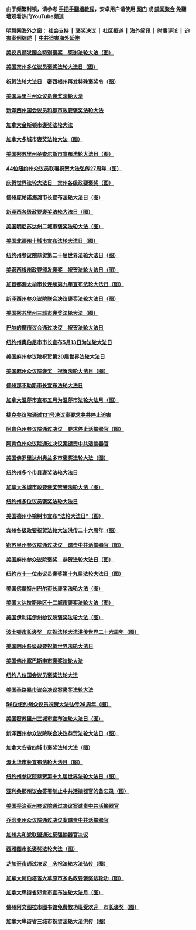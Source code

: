 #### 由于频繁封锁，请参考 [手把手翻墙教程](https://github.com/gfw-breaker/guides/wiki)，安卓用户请使用 [网门](https://github.com/gfw-breaker/bn-android/blob/master/ogate.md?t=05242243) 或 [禁闻聚合](https://github.com/gfw-breaker/bn-android) 免翻墙观看热门YouTube频道 

#### 明慧网海外之窗：&nbsp;[社会支持](140.md?t=05242243) &nbsp;|&nbsp; [褒奖决议](282.md?t=05242243) &nbsp;|&nbsp; [社区报道](91.md?t=05242243) &nbsp;|&nbsp; [海外简讯](245.md?t=05242243) &nbsp;|&nbsp; [时事评论](251.md?t=05242243) &nbsp;|&nbsp; [迫害案例综述](328.md?t=05242243) &nbsp;|&nbsp; [中共迫害海外延伸](236.md?t=05242243) 

#### [美议员颁发国会特别褒奖　感谢法轮大法（图）](../pages/282/387731.md?t=05242243) 

#### [美国宾州多位议员褒奖法轮大法日（图）](../pages/282/387733.md?t=05242243) 

#### [祝贺法轮大法日　密西根州再发特殊褒奖令（图）](../pages/282/387742.md?t=05242243) 

#### [美国马里兰州众议员褒奖法轮大法](../pages/282/387564.md?t=05242243) 

#### [新泽西州国会议员和郡市政要褒奖法轮大法](../pages/282/387429.md?t=05242243) 

#### [加拿大金斯顿市褒奖法轮大法](../pages/282/387418.md?t=05242243) 

#### [加拿大多城市褒奖法轮大法（图）](../pages/282/387299.md?t=05242243) 

#### [美国密苏里州圣查尔斯市宣布法轮大法日（图）](../pages/282/387295.md?t=05242243) 

#### [44位纽约州众议员联署祝贺大法弘传27周年（图）](../pages/282/387219.md?t=05242243) 

#### [庆贺世界法轮大法日　宾州各级政要褒奖（图）](../pages/282/387253.md?t=05242243) 

#### [佛州庞帕诺海滩市长宣布法轮大法日（图）](../pages/282/387168.md?t=05242243) 

#### [新泽西各级政要褒奖法轮大法日（图）](../pages/282/387171.md?t=05242243) 

#### [美国明尼苏达州二城市褒奖法轮大法（图）](../pages/282/387177.md?t=05242243) 

#### [美国北德州十城市宣布法轮大法日（图）](../pages/282/386793.md?t=05242243) 

#### [纽约州参议院恭贺第二十届世界法轮大法日（图）](../pages/282/386619.md?t=05242243) 

#### [美密西根州政要颁发褒奖　祝贺法轮大法日（图）](../pages/282/386617.md?t=05242243) 

#### [加首都渥太华市长连续第九年宣布法轮大法日（图）](../pages/282/386409.md?t=05242243) 

#### [新泽西州参众议院联合决议褒奖法轮大法日（图）](../pages/282/386417.md?t=05242243) 

#### [美国密苏里州三城市褒奖法轮大法（图）](../pages/282/386410.md?t=05242243) 

#### [巴尔的摩市议会通过决议　祝贺法轮大法日](../pages/282/386371.md?t=05242243) 

#### [纽约州奥伯尼市市长宣布5月13日为法轮大法日](../pages/282/386096.md?t=05242243) 

#### [美国麻州参议院祝贺第20届世界法轮大法日](../pages/282/386097.md?t=05242243) 

#### [美国麻州众议院褒奖　祝贺法轮大法日（图）](../pages/282/386022.md?t=05242243) 

#### [佛州那不勒斯市长宣布法轮大法日](../pages/282/385932.md?t=05242243) 

#### [加拿大温莎市宣布五月为温莎市法轮大法月（图）](../pages/282/385849.md?t=05242243) 

#### [捷克参议院通过131号决议案要求中共停止迫害](../pages/282/384286.md?t=05242243) 

#### [阿肯色州参议院通过决议　要求停止活摘器官（图）](../pages/282/383956.md?t=05242243) 

#### [阿肯色州众议院通过决议案谴责中共活摘器官](../pages/282/383340.md?t=05242243) 

#### [美国佛罗里达州奥兰多市褒奖法轮大法（图）](../pages/282/368616.md?t=05242243) 

#### [纽约州多个市县褒奖法轮大法日](../pages/282/368285.md?t=05242243) 

#### [加拿大多城市政要褒奖赞誉法轮大法（图）](../pages/282/368243.md?t=05242243) 

#### [纽约州多位议员褒奖法轮大法日](../pages/282/368183.md?t=05242243) 

#### [美国德州小榆树市宣布“法轮大法日”（图）](../pages/282/368125.md?t=05242243) 

#### [宾州各级政要祝贺法轮大法洪传二十六周年（图）](../pages/282/367896.md?t=05242243) 

#### [密苏里州参议院通过决议　谴责中共活摘器官（图）](../pages/282/366798.md?t=05242243) 

#### [美国麻州参众议院褒奖　恭贺法轮大法日（图）](../pages/282/366636.md?t=05242243) 

#### [纽约市十一位市议员褒奖第十九届法轮大法日（图）](../pages/282/366678.md?t=05242243) 

#### [美国佛蒙特州巴尔市长褒奖法轮大法（图）](../pages/282/366583.md?t=05242243) 

#### [美国大达拉斯地区十二城市褒奖法轮大法（图）](../pages/282/366561.md?t=05242243) 

#### [美国伊利诺伊州参议院褒奖法轮大法（图）](../pages/282/366586.md?t=05242243) 

#### [波士顿市长褒奖　庆祝法轮大法洪传世界二十六周年（图）](../pages/282/366433.md?t=05242243) 

#### [美国明州各级政要祝贺世界法轮大法日](../pages/282/366190.md?t=05242243) 

#### [美国佛州塞巴斯申市褒奖法轮大法](../pages/282/366209.md?t=05242243) 

#### [纽约八位国会议员褒奖法轮大法](../pages/282/366055.md?t=05242243) 

#### [美国圣路易市议会决议案褒奖法轮大法](../pages/282/366014.md?t=05242243) 

#### [56位纽约州众议员祝贺大法弘传26周年（图）](../pages/282/365854.md?t=05242243) 

#### [美国密苏里州三城市宣布法轮大法日（图）](../pages/282/365833.md?t=05242243) 

#### [新泽西州参众议院联合决议恭贺法轮大法日（图）](../pages/282/365834.md?t=05242243) 

#### [加拿大安省四城市褒奖法轮大法（图）](../pages/282/365643.md?t=05242243) 

#### [渥太华市长宣布法轮大法日（图）](../pages/282/365644.md?t=05242243) 

#### [纽约州参议院恭贺第十九届世界法轮大法日（图）](../pages/282/365599.md?t=05242243) 

#### [亚利桑那州议会签署制止中共活摘器官的备忘录（图）](../pages/282/363829.md?t=05242243) 

#### [美国乔治亚州参议院通过决议案谴责中共活摘器官](../pages/282/363581.md?t=05242243) 

#### [乔治亚州众议院通过决议案谴责中共活摘器官](../pages/282/363357.md?t=05242243) 

#### [加州共和党联盟通过反强摘器官决议](../pages/282/362609.md?t=05242243) 

#### [西雅图市长褒奖法轮大法（图）](../pages/282/351488.md?t=05242243) 

#### [芝加哥市通过决议　庆祝法轮大法弘传（图）](../pages/282/349323.md?t=05242243) 

#### [加拿大阿伯塔省大草原市多名政要褒奖法轮功（图）](../pages/282/349010.md?t=05242243) 

#### [加拿大卑诗省邓肯市宣布法轮大法月（图）](../pages/282/348810.md?t=05242243) 

#### [佛州阿文图拉市图书馆免费教功班受欢迎　市长褒奖（图）](../pages/282/348777.md?t=05242243) 

#### [加拿大卑诗省三城市祝贺法轮大法洪传（图）](../pages/282/348741.md?t=05242243) 

